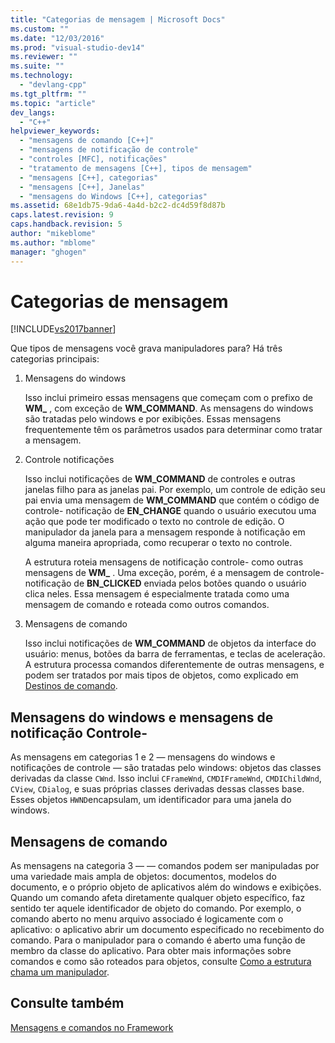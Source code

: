 ```yaml
---
title: "Categorias de mensagem | Microsoft Docs"
ms.custom: ""
ms.date: "12/03/2016"
ms.prod: "visual-studio-dev14"
ms.reviewer: ""
ms.suite: ""
ms.technology: 
  - "devlang-cpp"
ms.tgt_pltfrm: ""
ms.topic: "article"
dev_langs: 
  - "C++"
helpviewer_keywords: 
  - "mensagens de comando [C++]"
  - "mensagens de notificação de controle"
  - "controles [MFC], notificações"
  - "tratamento de mensagens [C++], tipos de mensagem"
  - "mensagens [C++], categorias"
  - "mensagens [C++], Janelas"
  - "mensagens do Windows [C++], categorias"
ms.assetid: 68e1db75-9da6-4a4d-b2c2-dc4d59f8d87b
caps.latest.revision: 9
caps.handback.revision: 5
author: "mikeblome"
ms.author: "mblome"
manager: "ghogen"
---
```

# Categorias de mensagem
[!INCLUDE[vs2017banner](../assembler/inline/includes/vs2017banner.md)]

Que tipos de mensagens você grava manipuladores para?  Há três categorias principais:  
  
1.  Mensagens do windows  
  
     Isso inclui primeiro essas mensagens que começam com o prefixo de **WM\_** , com exceção de **WM\_COMMAND**.  As mensagens do windows são tratadas pelo windows e por exibições.  Essas mensagens frequentemente têm os parâmetros usados para determinar como tratar a mensagem.  
  
2.  Controle notificações  
  
     Isso inclui notificações de **WM\_COMMAND** de controles e outras janelas filho para as janelas pai.  Por exemplo, um controle de edição seu pai envia uma mensagem de **WM\_COMMAND** que contém o código de controle\- notificação de **EN\_CHANGE** quando o usuário executou uma ação que pode ter modificado o texto no controle de edição.  O manipulador da janela para a mensagem responde à notificação em alguma maneira apropriada, como recuperar o texto no controle.  
  
     A estrutura roteia mensagens de notificação controle\- como outras mensagens de **WM\_** .  Uma exceção, porém, é a mensagem de controle\- notificação de **BN\_CLICKED** enviada pelos botões quando o usuário clica neles.  Essa mensagem é especialmente tratada como uma mensagem de comando e roteada como outros comandos.  
  
3.  Mensagens de comando  
  
     Isso inclui notificações de **WM\_COMMAND** de objetos da interface do usuário: menus, botões da barra de ferramentas, e teclas de aceleração.  A estrutura processa comandos diferentemente de outras mensagens, e podem ser tratados por mais tipos de objetos, como explicado em [Destinos de comando](../Topic/Command%20Targets.md).  
  
##  <a name="_core_windows_messages_and_control.2d.notification_messages"></a> Mensagens do windows e mensagens de notificação Controle\-  
 As mensagens em categorias 1 e 2 — mensagens do windows e notificações de controle — são tratadas pelo windows: objetos das classes derivadas da classe `CWnd`.  Isso inclui `CFrameWnd`, `CMDIFrameWnd`, `CMDIChildWnd`, `CView`, `CDialog`, e suas próprias classes derivadas dessas classes base.  Esses objetos `HWND`encapsulam, um identificador para uma janela do windows.  
  
##  <a name="_core_command_messages"></a> Mensagens de comando  
 As mensagens na categoria 3 — — comandos podem ser manipuladas por uma variedade mais ampla de objetos: documentos, modelos do documento, e o próprio objeto de aplicativos além do windows e exibições.  Quando um comando afeta diretamente qualquer objeto específico, faz sentido ter aquele identificador de objeto do comando.  Por exemplo, o comando aberto no menu arquivo associado é logicamente com o aplicativo: o aplicativo abrir um documento especificado no recebimento do comando.  Para o manipulador para o comando é aberto uma função de membro da classe do aplicativo.  Para obter mais informações sobre comandos e como são roteados para objetos, consulte [Como a estrutura chama um manipulador](../mfc/how-the-framework-calls-a-handler.md).  
  
## Consulte também  
 [Mensagens e comandos no Framework](../mfc/messages-and-commands-in-the-framework.md)